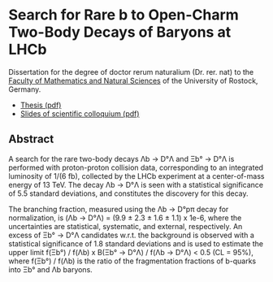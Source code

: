 # Search for Rare b to Open-Charm Two-Body Decays of Baryons at LHCb

Dissertation for the degree of doctor rerum naturalium (Dr. rer. nat) to the [Faculty of Mathematics and Natural Sciences](https://www.mathnat.uni-rostock.de/) of the University of Rostock, Germany.

 - [Thesis (pdf)](thesis.pdf)
 - [Slides of scientific colloquium (pdf)](defence/phddefence_nismeinert.pdf)

  ## Abstract
  A search for the rare two-body decays Λb → D°Λ and Ξb° → D°Λ is performed with proton-proton collision data, corresponding to an integrated luminosity of 1/(6 fb), collected by the LHCb experiment at a center-of-mass energy of 13 TeV. The decay Λb → D°Λ is seen with a statistical significance of 5.5 standard deviations, and constitutes the discovery for this decay.

  The branching fraction, measured using the Λb → D°pπ decay for normalization, is 
  (Λb → D°Λ) = (9.9 ± 2.3 ± 1.6 ± 1.1) x 1e-6, where the uncertainties are statistical, systematic, and external, respectively.
  An excess of Ξb° → D°Λ candidates w.r.t. the background is observed with a statistical significance of 1.8 standard deviations and is used to estimate the upper limit f(Ξb°) / f(Λb) x B(Ξb° → D°Λ) / f(Λb → D°Λ) < 0.5 (CL = 95%), where f(Ξb°) / f(Λb) is the ratio of the fragmentation fractions of b-quarks into Ξb° and Λb baryons.
